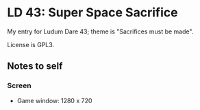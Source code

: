 # LD 43: Super Space Sacrifice

My entry for Ludum Dare 43; theme is "Sacrifices must be made".

License is GPL3.

## Notes to self

### Screen

* Game window: 1280 x 720
